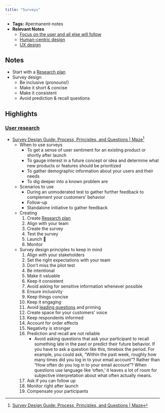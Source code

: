 ```yaml
---
title: "Surveys"
---
```


- **Tags:** #permanent-notes 
- **Relevant Notes**
	- [Focus on the user and all else will follow](notes/skills/ux-design/focus-on-user.md)
	- [Human-centric design](moc/ux-design.md)
	- [UX design](moc/ux-design.md)

## Notes
- Start with a [Research plan](notes/skills/ux-design/research-plan.md)
- Survey design
	- Be inclusive (pronouns!)
	- Make it short & concise
	- Make it consistent
	- Avoid prediction & recall questions

## Highlights
### [User research](notes/tech/hcd/user-research.md)
- [Survey Design Guide: Process, Principles, and Questions | Maze](https://maze.co/guides/survey-design/)[^1]
	- When to use surveys
		- To get a sense of user sentiment for an existing product or shortly after launch
		- To gauge interest in a future concept or idea and determine what new products or features should be prioritized
		- To gather demographic information about your users and their needs
		- To dig deeper into a known problem are
	- Scenarios to use
		- During an unmoderated test to gather further feedback to complement your customers’ behavior
		- Follow-up
		- Standalone initiative to gather feedback
	- Creating
		1. Create [Research plan](notes/skills/ux-design/research-plan.md)
		2. Align with your team
		3. Create the survey
		4. Test the survey
		5. Launch 🚀
		6. Monitor
	- Survey design principles to keep in mind
		1. Align with your stakeholders
		2. Set the right expectations with your team
		3. Don't miss the pilot test
		4. Be intentional
		5. Make it valuable
		6. Keep it consistent
		7. Avoid asking for sensitive information whenever possible
		8. Ensure inclusivity
		9. Keep things concise
		10. Keep it engaging
		11. Avoid [leading questions](notes/psych/questioning.md) and priming
		12. Create space for your customers' voice
		13. Keep respondents informed
		14. Account for order effects
		15. Negativity is stronger
		16. Prediction and recall are not reliable
			- Avoid asking questions that ask your participant to recall something late in the past or predict their future behavior. If you have to ask a question like this, timebox the period. For example, you could ask, “Within the past week, roughly how many times did you log in to your email account”? Rather than “How often do you log in to your email account”? When questions use language like ‘often,’ it leaves a lot of room for subjective interpretation about what often actually means.
		17. Ask if you can follow up
		18. Monitor right after launch
		19. Compensate your participants


[^1]: [Survey Design Guide: Process, Principles, and Questions | Maze](https://maze.co/guides/survey-design/)